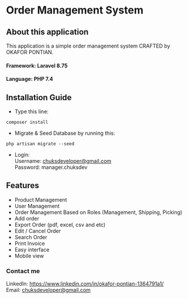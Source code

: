 # Order Management System

## About this application

This application is a simple order management system CRAFTED by OKAFOR PONTIAN. 
#### Framework: Laravel 8.75
#### Language: PHP 7.4

## Installation Guide
- Type this line:
```
composer install
```


- Migrate & Seed Database by running this:
```
php artisan migrate --seed
```

- Login:<br>
	Username: chuksdeveloper@gmail.com <br>
	Password: manager.chuksdev


## Features
- Product Management
- User Management
- Order Management Based on Roles (Management, Shipping, Picking)
- Add order
- Export Order (pdf, excel, csv and etc)
- Edit / Cancel Order
- Search Order
- Print Invoice
- Easy interface
- Mobile view


### Contact me 
LinkedIn: https://www.linkedin.com/in/okafor-pontian-1364791a1/ <br>
Email: chuksdeveloper@gmail.com   
